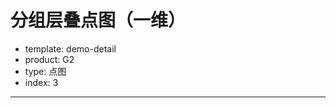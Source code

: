 # 分组层叠点图（一维）

- template: demo-detail
- product: G2
- type: 点图
- index: 3

----

<script>
$.getJSON('../../static/data/diamond.json',function(data){
  data = data.slice(0, 800);
  var chart = new G2.Chart({
    id: 'c1',
    width: 1000,
    height: 500
  });
  chart.source(data);
  // 先分组，再层叠
  chart.point(['dodge','stack'])
    .position('clarity')
    .color('cut');
    
  chart.render();
});
</script>